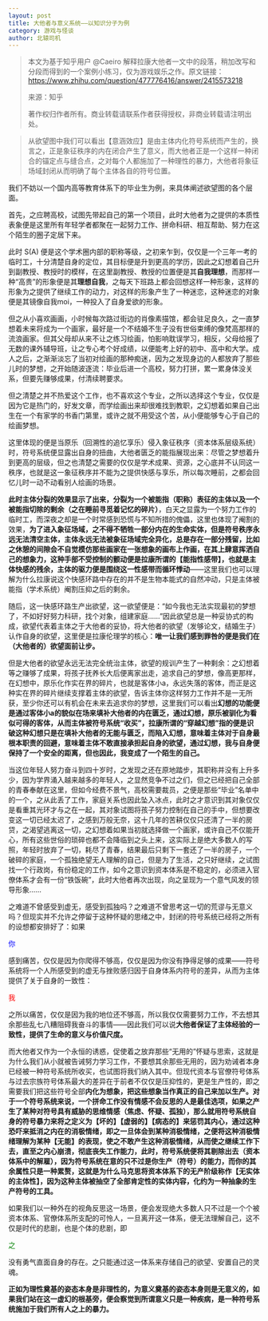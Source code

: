 ```yaml
---
layout: post
title: 大他者与意义系统——以知识分子为例
category: 游戏与怪谈
author: 北辕司机
---
```


> 本文为基于知乎用户 @Caeiro 解释拉康大他者一文中的段落，稍加改写和分段而得到的一个案例小练习，仅为游戏娱乐之作。原文链接：https://www.zhihu.com/question/477776416/answer/2415573218
> 
> 来源：知乎
>
> 著作权归作者所有。商业转载请联系作者获得授权，非商业转载请注明出处。

> 从欲望图中我们可以看出【意涵效应】是由主体内化符号系统而产生的，换言之，正是象征秩序的内在闭合产生了意义，而大他者正是一个这样一种闭合的锚定点与缝合点，之对每个人都施加了一种理性的暴力，大他者将象征场域封闭从而明确了每个主体各自的符号位置。

我们不妨以一个国内高等教育体系下的毕业生为例，来具体阐述欲望图的各个层面。

首先，之应聘高校，试图先带起自己的第一个项目，此时大他者为之提供的本质性表象便是这里所有年轻学者都聚在一起努力工作、拼命科研、相互帮助、努力在这个陌生的圈子定居下来。

此时 S(A) 便是这个学术圈内部的职称等级，之初来乍到，仅仅是一个三年一考的临时工，十分清楚自身的定位，其目标便是升到更高的学历，因此之幻想着自己升到副教授、教授时的模样，在这里副教授、教授的位置便是其**自我理想**，而那样一种“高贵”的形象便是其**理想自我**，之每天下班路上都会回想这样一种形象，这样的形象为之提供了继续工作的动力，对这样的形象产生了一种迷恋，这种迷恋的对象便是其镜像自我moi，一种投入了自身爱欲的形象。

但之从小喜欢画画，小时候每次路过街边的肖像素描馆，都会驻足良久，之一直梦想着未来将成为一个画家，最好是一个不结婚不生子没有世俗束缚的像梵高那样的流浪画家。但其父母却从来不让之练习绘画，怕影响耽误学习，相反，父母给报了无数的课外辅导班，让之专心考个好成绩，以便能考上好的初中、高中和大学。成人之后，之渐渐淡忘了当初对绘画的那种痴迷，因为之发现身边的人都放弃了那些儿时的梦想，之开始随波逐流：毕业后进一个高校，努力打拼，累一累身体没关系，但要先赚够成果，付清续聘要求。

但之清楚之并不热爱这个工作，也不喜欢这个专业，之所以选择这个专业，仅仅是因为它是热门的，好发文章，而学绘画出来却很难找到教职，之幻想着如果自己出生在一个有家学的书香门第里，或许之就不用受这个苦，从小便能够专心于自己的绘画梦想。

这里体现的便是当原乐（回溯性的追忆享乐）侵入象征秩序（资本体系层级系统）时，符号系统便显露出自身的扭曲，大他者匮乏的能指展现出来：尽管之梦想着升到更高的层级，但之也清楚之需要的仅仅是学术成果、资源，之心底并不认同这一秩序，也就是这一象征秩序并不能为之提供快感与享乐，所以每次睡前，之都会回忆儿时一动不动看别人绘画的场景。

**此时主体分裂的效果显示了出来，分裂为一个被能指（职称）表征的主体以及一个被能指切除的剩余（之在睡前寻觅着记忆的碎片）**，白天之显露为一个努力工作的临时工，而深夜之却是一个时常感到恐慌与不知所措的傀儡，这里也体现了阉割的效果，**为了进入象征场域，之不得不牺牲一部分内在的生命实体，但是符号秩序永远无法清空主体，主体永远无法被象征场域完全异化，总是存在一部分残留，比如之休憩的间隙会不自觉模仿那些画家在一张想象的画布上作画，在其上肆意挥洒自己的想象力，这种手部不受控制的颤动便是拉康所谓的【能指性感带】，也就是主体快感的残余，主体的驱力便是围绕这一性感带而循环悸动**——这里我们也可以理解为什么拉康说这个快感环路中存在的并不是生物本能式的自然冲动，只是主体被能指（学术系统）阉割压抑之后的剩余。

随后，这一快感环路生产出欲望，这一欲望便是：“如今我也无法实现最初的梦想了，不如好好努力科研，找个对象，组建家庭……”因此欲望总是一种妥协式的构成，欲望代表着主体之于大他者的妥协，将大他者的欲望（发够论文，结婚生子）认作自身的欲望，这里便是拉康伦理学的核心：**唯一让我们感到罪咎的便是我们在（大他者的）欲望面前让步。**

但是大他者的欲望永远无法完全统治主体，欲望的规训产生了一种剩余：之幻想着等之赚够了成果，将孩子抚养长大后便离家出走，追求自己的梦想，像高更那样，在幻想中，原乐化作实在界的碎片，也就是客体小a，永远失落的客体，而正是这种实在界的碎片继续支撑着主体的欲望，告诉主体你这样努力工作并不是一无所获，至少你还可以有机会在未来去追求你的梦想，这里我们可以看出**幻想的功能便是通过客体小a的貌似在场来填补大他者的内在匮乏，通过幻想，原乐被驯化为看似可得的客体，从而主体被符号系统“收买”，拉康所谓的“穿越幻想”指的便是识破这种幻想只是在填补大他者的无能与匮乏，而陷入幻想，意味着主体对于自身最根本职责的回避，意味着主体不敢直接承担起自身的欲望，通过幻想，我与自身便保持了一个安全的距离，但也因此，我变成了一个陌生的自己。**

当这位年轻人努力奋斗到四十岁时，之发现之还在原地踏步，其职称并没有上升多少，因为学界涌入越来越多的年轻人，之显然竞争不过之们，但之已经把自己全部的青春奉献在这里，但如今经费不景气，高校需要裁员，之便是那些“毕业”名单中的一个，之从此丢了工作，家庭关系也因此坠入冰点，此时之才意识到其对象仅仅是看重其光环才与之在一起，其对象试图将孩子努力控制在自己的手中，但想要改变这一切已经太迟了，之感到万般无奈，这十几年的苦耕仅仅只还清了一半的房贷，之渴望逃离这一切，之幻想着如果当初就选择做一个画家，或许自己不仅能开心，所有这些世俗的琐碎也都不会降临到之头上来，这实际上是绝大多数人的写照，年轻时放弃了一切，耗尽了青春，结果最后只剩下一套还了一半的房子，一个破碎的家庭，一个孤独绝望无人理解的自己，但是为了生活，之只好继续，之试图找一个行政岗，有份稳定的工作，如今之意识到资本体系是不稳定的，必须进入官僚体系才会有一份“铁饭碗”，此时大他者再次出现，向之呈现为一个意气风发的领导形象……

之难道不曾感受到虚无，感受到孤独吗？之难道不曾思考这一切的荒谬与无意义吗？但现实并不允许之停留于这种怀疑的思绪之中，封闭的符号系统已经将之所有的设想都安排好了：如果<p style="color: blue;">你</p>感到痛苦，仅仅是因为你爬得不够高，仅仅是因为你没有挣得足够的成果——符号系统将一个人所感受到的虚无与挫败感归因于自身体系内符号的差异，从而为主体提供了关于自身的一致性：<p style="color: red;">我</p>之所以痛苦，仅仅是因为我的地位还不够高，所以我仅仅需要努力工作，不去想其余那些乱七八糟阻碍我奋斗的事情——因此我们可以说**大他者保证了主体经验的一致性，提供了生命的意义与价值尺度。**

而大他者又作为一个永恒的诱惑，促使着之放弃那些“无用的”怀疑与思索，这就是为什么我们从小就被告诫努力学习工作，不要想其余那些无用的，因为劝诫者本身已经被一种符号系统所收买，也试图将我们纳入其中。但现代资本与官僚符号体系与过去宗族符号体系最大的差异在于前者不仅仅是压抑性的，更是生产性的，即之需要我们把这些符号全部**内化为想象，把这些想象当作真正的自己来加以生产。对于一个符号系统来说，一个拼命工作没有情感不会反思的人是最佳选项，如果之产生了某种对符号具有威胁的思维情感（焦虑、怀疑、孤独），那么就用符号系统自身的符号暴力来将之定义为【坏的】【虚弱的】【病态的】来惩罚其内心，通过这种恐吓来抵消之内在的消极情绪，即之一旦体会到某种消极情绪，之便将这种消极情绪理解为某种【无能】的表现，使之不敢产生这种消极情绪，从而使之继续工作下去，直至之内心崩溃，彻底丧失工作能力，此时，符号系统便将其剔除出去（资本体系中的解雇），因为符号系统在意的只不过是你生产（符号）的能力，而你的其余属性只是一种累赘，这就是为什么马克思将资本体系下的无产阶级称作【无实体的主体性】，因为这种主体被抽空了全部肯定性的实体内容，化约为一种抽象的生产符号的工具。**

如果我们以一种外在的视角反思这一场景，便会发现绝大多数人只不过是一个个被资本体系、官僚体系所支配的可怜人，一旦离开这一体系，便无法理解自己，这不仅是时代的悲剧，也是个体的悲剧，即<p style="color: green;">之</p>没有勇气直面自身的存在。之只能通过这一体系来存储自己的欲望、安置自己的灵魂。

**正如为理性奠基的姿态本身是非理性的，为意义奠基的姿态本身则是无意义的，如果我们站在这一虚幻的根基旁，便会察觉到所谓意义只是一种疾病，是一种符号系统施加于我们所有人之上的暴力。**